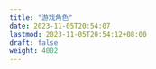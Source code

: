 ```yaml
---
title: "游戏角色"
date: 2023-11-05T20:54:07
lastmod: 2023-11-05T20:54:12+08:00
draft: false
weight: 4002
---
```

